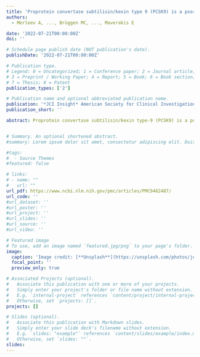 ```yaml
---
title: 'Proprotein convertase subtilisin/kexin type 9 (PCSK9) is a psoriasis susceptibility locus that is negatively related to IL36G'
authors:
  - Merleev A, ..., Brüggen MC, ..., Maverakis E

date: '2022-07-21T00:00:00Z'
doi: ''

# Schedule page publish date (NOT publication's date).
publishDate: '2022-07-21T00:00:00Z'

# Publication type.
# Legend: 0 = Uncategorized; 1 = Conference paper; 2 = Journal article;
# 3 = Preprint / Working Paper; 4 = Report; 5 = Book; 6 = Book section;
# 7 = Thesis; 8 = Patent
publication_types: ['2']

# Publication name and optional abbreviated publication name.
publication: '*JCI Insight* American Society for Clinical Investigation'
publication_short: ''

abstract: Proprotein convertase subtilisin/kexin type-9 (PCSK9) is a posttranslational regulator of the LDL receptor (LDLR). Recent studies have proposed a role for PCSK9 in regulating immune responses. Using RNA-Seq–based variant discovery, we identified a possible psoriasis-susceptibility locus at 1p32.3, located within PCSK9 (rs662145 C > T). This finding was verified in independently acquired genomic and RNA-Seq data sets. Single-cell RNA-Seq (scRNA-Seq) identified keratinocytes as the primary source of PCSK9 in human skin. PCSK9 expression, however, was not uniform across keratinocyte subpopulations. scRNA-Seq and IHC demonstrated an epidermal gradient of PCSK9, with expression being highest in basal and early spinous layer keratinocytes and lowest in granular layer keratinocytes. IL36G expression followed the opposite pattern, with expression highest in granular layer keratinocytes. PCSK9 siRNA knockdown experiments confirmed this inverse relationship between PCSK9 and IL36G expression. Other immune genes were also linked to PCSK9 expression, including IL27RA, IL1RL1, ISG20, and STX3. In both cultured keratinocytes and nonlesional human skin, homozygosity for PCSK9 SNP rs662145 C > T was associated with lower PCSK9 expression and higher IL36G expression, when compared with heterozygous skin or cell lines. Together, these results support PCSK9 as a psoriasis-susceptibility locus and establish a putative link between PCSK9 and inflammatory cytokine expression.


# Summary. An optional shortened abstract.
#summary: Lorem ipsum dolor sit amet, consectetur adipiscing elit. Duis posuere tellus ac convallis placerat. Proin tincidunt magna sed ex sollicitudin condimentum.

#tags:
#  - Source Themes
#featured: false

# links:
# - name: ""
#   url: ""
url_pdf: https://www.ncbi.nlm.nih.gov/pmc/articles/PMC9462487/
url_code: ''
#url_dataset: ''
#url_poster: ''
#url_project: ''
#url_slides: ''
#url_source: ''
#url_video: ''

# Featured image
# To use, add an image named `featured.jpg/png` to your page's folder.
image:
  caption: 'Image credit: [**Unsplash**](https://unsplash.com/photos/jdD8gXaTZsc)'
  focal_point: ''
  preview_only: true

# Associated Projects (optional).
#   Associate this publication with one or more of your projects.
#   Simply enter your project's folder or file name without extension.
#   E.g. `internal-project` references `content/project/internal-project/index.md`.
#   Otherwise, set `projects: []`.
projects: []

# Slides (optional).
#   Associate this publication with Markdown slides.
#   Simply enter your slide deck's filename without extension.
#   E.g. `slides: "example"` references `content/slides/example/index.md`.
#   Otherwise, set `slides: ""`.
slides:
---
```


